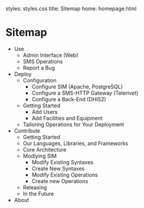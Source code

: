 styles: styles.css
title: Sitemap
home: homepage.html

# Sitemap #

* Use
	* Admin Interface (Web)
	* SMS Operations
	* Report a Bug
* Deploy
	* Configuration
		* Configure SIM (Apache, PostgreSQL)
		* Configure a SMS-HTTP Gateway (Telerivet)
		* Configure a Back-End (DHIS2)
	* Getting Started
		* Add Users <!-- Bootstrapping admins and then regular -->
		* Add Facilities and Equipment <!-- unimplemented back-end module handles this -->
	* Tailoring Operations for Your Deployment
* Contribute
	* Getting Started <!-- repos w/ organization, branching strategies; build; run; automated tests; bug-tracking -->
	* Our Languages, Libraries, and Frameworks
	* Core Architecture <!-- overview of Django, RapidSMS, SIM; class-level implementation with UML class/sequence diagrams; assumptions/requirements for syntax and I/O -->
	* Modiying SIM <!-- How, if at all, do these modifications make it back into our repos? -->
		* Modify Existing Syntaxes <!-- remove; rename arguments -->
		* Create New Syntaxes
		* Modify Existing Operations
		* Create new Operations
	* Releasing <!-- Code and docs -->
	* In the Future <!-- Unimplemented; Half-assed; Next priorities -->
* About <!-- Narcissism be here -->
